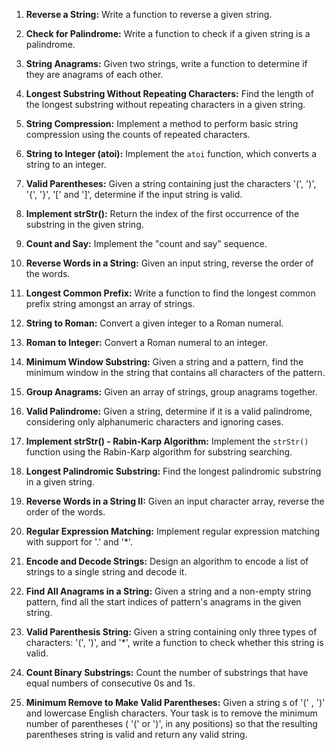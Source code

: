 1. **Reverse a String:** Write a function to reverse a given string.
    
2. **Check for Palindrome:** Write a function to check if a given string is a palindrome.
    
3. **String Anagrams:** Given two strings, write a function to determine if they are anagrams of each other.
    
4. **Longest Substring Without Repeating Characters:** Find the length of the longest substring without repeating characters in a given string.
    
5. **String Compression:** Implement a method to perform basic string compression using the counts of repeated characters.
    
6. **String to Integer (atoi):** Implement the `atoi` function, which converts a string to an integer.
    
7. **Valid Parentheses:** Given a string containing just the characters '(', ')', '{', '}', '[' and ']', determine if the input string is valid.
    
8. **Implement strStr():** Return the index of the first occurrence of the substring in the given string.
    
9. **Count and Say:** Implement the "count and say" sequence.
    
10. **Reverse Words in a String:** Given an input string, reverse the order of the words.
    
11. **Longest Common Prefix:** Write a function to find the longest common prefix string amongst an array of strings.
    
12. **String to Roman:** Convert a given integer to a Roman numeral.
    
13. **Roman to Integer:** Convert a Roman numeral to an integer.
    
14. **Minimum Window Substring:** Given a string and a pattern, find the minimum window in the string that contains all characters of the pattern.
    
15. **Group Anagrams:** Given an array of strings, group anagrams together.
    
16. **Valid Palindrome:** Given a string, determine if it is a valid palindrome, considering only alphanumeric characters and ignoring cases.
    
17. **Implement strStr() - Rabin-Karp Algorithm:** Implement the `strStr()` function using the Rabin-Karp algorithm for substring searching.
    
18. **Longest Palindromic Substring:** Find the longest palindromic substring in a given string.
    
19. **Reverse Words in a String II:** Given an input character array, reverse the order of the words.
    
20. **Regular Expression Matching:** Implement regular expression matching with support for '.' and '*'.
    
21. **Encode and Decode Strings:** Design an algorithm to encode a list of strings to a single string and decode it.
    
22. **Find All Anagrams in a String:** Given a string and a non-empty string pattern, find all the start indices of pattern's anagrams in the given string.
    
23. **Valid Parenthesis String:** Given a string containing only three types of characters: '(', ')', and '*', write a function to check whether this string is valid.
    
24. **Count Binary Substrings:** Count the number of substrings that have equal numbers of consecutive 0s and 1s.
    
25. **Minimum Remove to Make Valid Parentheses:** Given a string s of '(' , ')' and lowercase English characters. Your task is to remove the minimum number of parentheses ( '(' or ')', in any positions) so that the resulting parentheses string is valid and return any valid string.